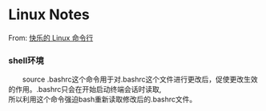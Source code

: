 # Linux Notes
From: [快乐的 Linux 命令行](http://billie66.github.io/TLCL/book/zh/index.html)
### shell环境 <br>
　　source .bashrc这个命令用于对.bashrc这个文件进行更改后，促使更改生效的作用。.bashrc只会在开始启动终端会话时读取,<br>
所以利用这个命令强迫bash重新读取修改后的.bashrc文件。<br>
